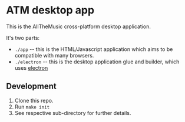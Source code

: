 # ATM desktop app

This is the AllTheMusic cross-platform desktop application.

It's two parts:

- `./app` -- this is the HTML/Javascript application which aims to be compatible
  with many browsers.
- `./electron` -- this is the desktop application glue and builder, which uses
  [electron][]

## Development

1. Clone this repo.
2. Run `make init`
3. See respective sub-directory for further details.

[electron]: https://github.com/atom/electron
